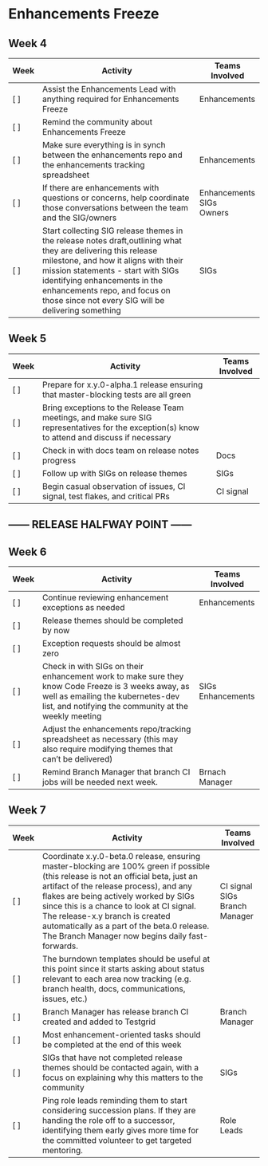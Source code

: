 # Enhancements Freeze

## Week 4
| **Week** | **Activity** | **Teams Involved** |
| --- | --- | --- | 
| [ ] | Assist the Enhancements Lead with anything required for Enhancements Freeze | Enhancements |
| [ ] | Remind the community about Enhancements Freeze |  |
| [ ] | Make sure everything is in synch between the enhancements repo and the enhancements tracking spreadsheet | Enhancements |
| [ ] | If there are enhancements with questions or concerns, help coordinate those conversations between the team and the SIG/owners | Enhancements<br>SIGs<br>Owners |
| [ ] | Start collecting SIG release themes in the release notes draft,outlining what they are delivering this release milestone, and how it aligns with their mission statements - start with SIGs identifying enhancements in the enhancements repo, and focus on those since not every SIG will be delivering something | SIGs |
## Week 5
| **Week** | **Activity** | **Teams Involved** |
| --- | --- | --- | 
| [ ] | Prepare for x.y.0-alpha.1 release ensuring that master-blocking tests are all green | |
| [ ] | Bring exceptions to the Release Team meetings, and make sure SIG representatives for the exception(s) know to attend and discuss if necessary
| [ ] | Check in with docs team on release notes progress | Docs |
| [ ] | Follow up with SIGs on release themes | SIGs |
| [ ] | Begin casual observation of issues, CI signal, test flakes, and critical PRs | CI signal |

## —— RELEASE HALFWAY POINT ——

## Week 6
| **Week** | **Activity** | **Teams Involved** |
| --- | --- | --- | 
| [ ] | Continue reviewing enhancement exceptions as needed | Enhancements |
| [ ] | Release themes should be completed by now | |
| [ ] | Exception requests should be almost zero | |
| [ ] | Check in with SIGs on their enhancement work to make sure they know Code Freeze is 3 weeks away, as well as emailing the kubernetes-dev list, and notifying the community at the weekly meeting | SIGs<br>Enhancements |
| [ ] | Adjust the enhancements repo/tracking spreadsheet as necessary (this may also require modifying themes that can’t be delivered) | |
| [ ] | Remind Branch Manager that branch CI jobs will be needed next week. | Brnach Manager |

## Week 7
| **Week** | **Activity** | **Teams Involved** |
| --- | --- | --- | 
| [ ] | Coordinate x.y.0-beta.0 release, ensuring master-blocking are 100% green if possible (this release is not an official beta, just an artifact of the release process), and any flakes are being actively worked by SIGs since this is a chance to look at CI signal. The release-x.y branch is created automatically as a part of the beta.0 release. The Branch Manager now begins daily fast-forwards. | CI signal<br>SIGs<br>Branch Manager |
| [ ] | The burndown templates should be useful at this point since it starts asking about status relevant to each area now tracking (e.g. branch health, docs, communications, issues, etc.) | |
| [ ] | Branch Manager has release branch CI created and added to Testgrid | Branch Manager |
| [ ] | Most enhancement-oriented tasks should be completed at the end of this week | |
| [ ] | SIGs that have not completed release themes should be contacted again, with a focus on explaining why this matters to the community | SIGs |
| [ ] | Ping role leads reminding them to start considering succession plans. If they are handing the role off to a successor, identifying them early gives more time for the committed volunteer to get targeted mentoring. | Role Leads |
